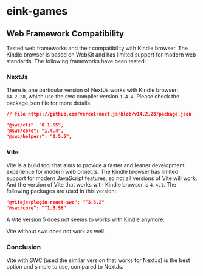 # eink-games  

## Web Framework Compatibility

Tested web frameworks and their compatibility with Kindle browser. The Kindle browser is based on WebKit and has limited support for modern web standards. The following frameworks have been tested:

### NextJs

There is one particular version of NextJs works with Kindle browser: `14.2.28`, which use the swc compiler version `1.4.4`. Please check the package.json file for more details:

```json
// file https://github.com/vercel/next.js/blob/v14.2.28/package.json

"@swc/cli": "0.1.55",
"@swc/core": "1.4.4",
"@swc/helpers": "0.5.5",
```

### Vite

Vite is a build tool that aims to provide a faster and leaner development experience for modern web projects. The Kindle browser has limited support for modern JavaScript features, so not all versions of Vite will work.
And the version of Vite that works with Kindle browser is `4.4.1`. The following packages are used in this version:

```json
"@vitejs/plugin-react-swc": "^3.3.2"
"@swc/core": "^1.3.96"
```

A Vite version 5 does not seems to works with Kindle anymore.

Vite without swc does not work as well.

### Conclusion

Vite with SWC (used the similar version that works for NextJs) is the best option and simple to use, compared to NextJs.
